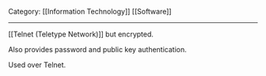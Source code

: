 Category: [[Information Technology]] [[Software]]
___
[[Telnet (Teletype Network)]] but encrypted. 

Also provides password and public key authentication. 

Used over Telnet. 
